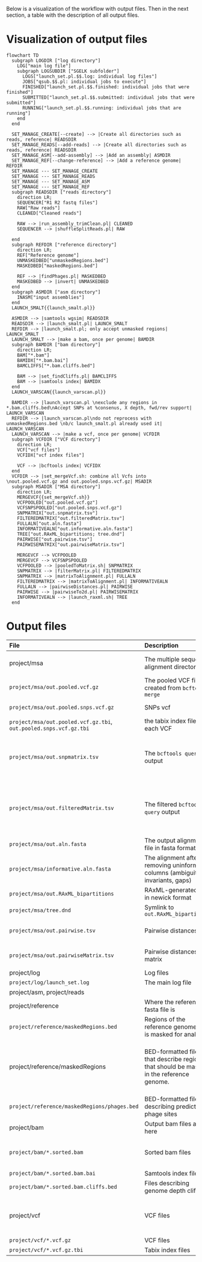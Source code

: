 Below is a visualization of the workflow with output files.
Then in the next section, a table with the description of all output files.

Visualization of output files
=============================

```mermaid
flowchart TD
  subgraph LOGDIR ["log directory"]
    LOG["main log file"]
    subgraph LOGSUBDIR ["SGELK subfolder"]
      LOGS["launch_set.pl.$$.log: individual log files"]
      JOBS["qsub.$$.pl: individual jobs to execute"]
      FINISHED["launch_set.pl.$$.finished: individual jobs that were finished"]
      SUBMITTED["launch_set.pl.$$.submitted: individual jobs that were submitted"]
      RUNNING["launch_set.pl.$$.running: individual jobs that are running"]
    end
  end
  
  SET_MANAGE_CREATE[--create] --> |Create all directories such as reads, reference| READSDIR
  SET_MANAGE_READS[--add-reads] --> |Create all directories such as reads, reference| READSDIR
  SET_MANAGE_ASM[--add-assembly] --> |Add an assembly| ASMDIR
  SET_MANAGE_REF[--change-reference] --> |Add a reference genome| REFDIR
  SET_MANAGE --- SET_MANAGE_CREATE
  SET_MANAGE --- SET_MANAGE_READS
  SET_MANAGE --- SET_MANAGE_ASM
  SET_MANAGE --- SET_MANAGE_REF
  subgraph READSDIR ["reads directory"]
    direction LR;
    SEQUENCER["R1 R2 fastq files"]
    RAW["Raw reads"]
    CLEANED["Cleaned reads"]

    RAW --> |run_assembly_trimClean.pl| CLEANED
    SEQUENCER --> |shuffleSplitReads.pl| RAW

  end
  subgraph REFDIR ["reference directory"]
    direction LR;
    REF["Reference genome"]
    UNMASKEDBED["unmaskedRegions.bed"]
    MASKEDBED["maskedRegions.bed"]

    REF --> |findPhages.pl| MASKEDBED
    MASKEDBED --> |invert| UNMASKEDBED
  end
  subgraph ASMDIR ["asm directory"]
    INASM["input assemblies"]
  end
  LAUNCH_SMALT{{launch_smalt.pl}}

  ASMDIR --> |samtools wgsim| READSDIR
  READSDIR --> |launch_smalt.pl| LAUNCH_SMALT
  REFDIR --> |launch_smalt.pl; only accept unmasked regions| LAUNCH_SMALT
  LAUNCH_SMALT --> |make a bam, once per genome| BAMDIR
  subgraph BAMDIR ["bam directory"]
    direction LR;
    BAM["*.bam"]
    BAMIDX["*.bam.bai"]
    BAMCLIFFS["*.bam.cliffs.bed"]

    BAM --> |set_findCliffs.pl| BAMCLIFFS
    BAM --> |samtools index| BAMIDX
  end
  LAUNCH_VARSCAN{{launch_varscan.pl}}

  BAMDIR --> |launch_varscan.pl \nexclude any regions in *.bam.cliffs.bed\nAccept SNPs at %consenus, X depth, fwd/rev support| LAUNCH_VARSCAN
  REFDIR --> |launch_varscan.pl\ndo not reprocess with unmaskedRegions.bed \nb/c launch_smalt.pl already used it| LAUNCH_VARSCAN
  LAUNCH_VARSCAN --> |make a vcf, once per genome| VCFDIR
  subgraph VCFDIR ["VCF directory"]
    direction LR;
    VCF["vcf files"]
    VCFIDX["vcf index files"]

    VCF --> |bcftools index| VCFIDX
  end
  VCFDIR --> |set_mergeVcf.sh: combine all Vcfs into \nout.pooled.vcf.gz and out.pooled.snps.vcf.gz| MSADIR
  subgraph MSADIR ["MSA directory"]
    direction LR;
    MERGEVCF{{set_mergeVcf.sh}}
    VCFPOOLED["out.pooled.vcf.gz"]
    VCFSNPSPOOLED["out.pooled.snps.vcf.gz"]
    SNPMATRIX["out.snpmatrix.tsv"]
    FILTEREDMATRIX["out.filteredMatrix.tsv"]
    FULLALN["out.aln.fasta"]
    INFORMATIVEALN["out.informative.aln.fasta"]
    TREE["out.RAxML_bipartitions; tree.dnd"]
    PAIRWISE["out.pairwise.tsv"]
    PAIRWISEMATRIX["out.pairwiseMatrix.tsv"]

    MERGEVCF --> VCFPOOLED
    MERGEVCF --> VCFSNPSPOOLED
    VCFPOOLED --> |pooledToMatrix.sh| SNPMATRIX
    SNPMATRIX --> |filterMatrix.pl| FILTEREDMATRIX
    SNPMATRIX --> |matrixToAlignment.pl| FULLALN
    FILTEREDMATRIX --> |matrixToAlignment.pl| INFORMATIVEALN
    FULLALN --> |pairwiseDistances.pl| PAIRWISE
    PAIRWISE --> |pairwiseTo2d.pl| PAIRWISEMATRIX
    INFORMATIVEALN --> |launch_raxml.sh| TREE
  end
```

Output files
============
| File    |   Description  | Notes |
|:--------|:---------------|:------|
|project/msa | The multiple sequence alignment directory | Most of the output files you want are here like the multiple sequence alignment and the phylogeny|
|`project/msa/out.pooled.vcf.gz` | The pooled VCF file created from `bcftools merge` | 
|`project/msa/out.pooled.snps.vcf.gz` | SNPs vcf | The same data as `out.pooled.vcf.gz` but filtered to SNPs only. |
|`project/msa/out.pooled.vcf.gz.tbi`, `out.pooled.snps.vcf.gz.tbi` | the tabix index file for each VCF | 
|`project/msa/out.snpmatrix.tsv` | The `bcftools query` output | This file is essentially the main SNP matrix and describes the position and allele for each genome.  Each allele is in the genotype (GT) format, as specified in the vcf format specification |
|`project/msa/out.filteredMatrix.tsv` | The filtered `bcftools query` output | After `out.snpmatrix.tsv` is generated, this file describes remaining SNPs after some are filtered out, usually because the `--allowedFlanking` option in `launch_set.pl`, `--allowed` in `filterMatrix.pl`, or similar parameters in other scripts |
|`project/msa/out.aln.fasta` | The output alignment file in fasta format. | Make any changes to this file before running a phylogeny |program.  Do not use `informative.aln.fasta` to make edits because positions might come and go and therefore you might lose resolution. After any edits, use `removeUninformativeSites.pl` to re-create `informative.aln.fasta`  |
| `project/msa/informative.aln.fasta` | The alignment after removing uninformative columns (ambiguities, invariants, gaps) | Do not make any changes to this file before running a phylogeny. Make the changes in `out.aln.fasta` |
| `project/msa/out.RAxML_bipartitions` | RAxML-generated tree in newick format | 
| `project/msa/tree.dnd` | Symlink to `out.RAxML_bipartitions`| 
| `project/msa/out.pairwise.tsv` | Pairwise distances file | Format: tab-delimited with three columns: genome1, genome2, hqSNP distance |
| `project/msa/out.pairwiseMatrix.tsv` | Pairwise distances matrix | The same data as `out.pairwise.tsv`, but in a 2-d matrix. Generated with `pairwiseTo2d.pl`. |
|project/log| Log files|
|`project/log/launch_set.log`    | The main log file |
|project/asm, project/reads || The input assemblies and reads. |
|project/reference | Where the reference fasta file is|
|`project/reference/maskedRegions.bed` | Regions of the reference genome that is masked for analysis. |
|project/reference/maskedRegions | BED-formatted files that describe regions that should be masked in the reference genome.|  You may also create your own file that can have any filename with extension `.bed`. This file can describe your manually-chosen regions that should be masked.  These regions will be incorporated into `project/reference/maskedRegions.bed`.|
|`project/reference/maskedRegions/phages.bed`| BED-formatted file describing predicted phage sites||
|project/bam| Output bam files are here|
|`project/bam/*.sorted.bam` | Sorted bam files | The query and reference name are encoded in the filename; many times the reference name will just be called "reference." |
|`project/bam/*.sorted.bam.bai` | Samtools index file |
|`project/bam/*.sorted.bam.cliffs.bed` | Files describing genome depth cliffs | These are only present if you specified `--mask-cliffs` |
|project/vcf |VCF files|Have the same file format as the `*.sorted.bam` files, so that they can be matched easily when running Lyve-SET. These files are sorted with vcftools and compressed with bgzip.|
|`project/vcf/*.vcf.gz`|VCF files ||
|`project/vcf/*.vcf.gz.tbi`| Tabix index files|

